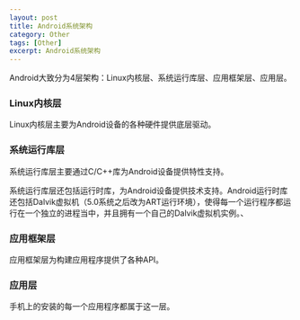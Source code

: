 ```yaml
---
layout: post
title: Android系统架构
category: Other
tags: [Other]
excerpt: Android系统架构
---
```


Android大致分为4层架构：Linux内核层、系统运行库层、应用框架层、应用层。

### Linux内核层 ###

Linux内核层主要为Android设备的各种硬件提供底层驱动。

### 系统运行库层 ###

系统运行库层主要通过C/C++库为Android设备提供特性支持。 

系统运行库层还包括运行时库，为Android设备提供技术支持。Android运行时库还包括Dalvik虚拟机（5.0系统之后改为ART运行环境），使得每一个运行程序都运行在一个独立的进程当中，并且拥有一个自己的Dalvik虚拟机实例。、

### 应用框架层 ###

应用框架层为构建应用程序提供了各种API。


### 应用层 ###

手机上的安装的每一个应用程序都属于这一层。